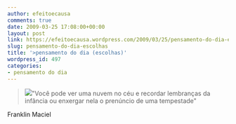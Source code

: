 ```yaml
---
author: efeitoecausa
comments: true
date: 2009-03-25 17:08:00+00:00
layout: post
link: https://efeitoecausa.wordpress.com/2009/03/25/pensamento-do-dia-escolhas/
slug: pensamento-do-dia-escolhas
title: '>pensamento do dia (escolhas)'
wordpress_id: 497
categories:
- pensamento do dia
---
```


>[![](http://efeitoecausa.files.wordpress.com/2009/03/escolhasnuvens.jpg?w=300)](http://efeitoecausa.files.wordpress.com/2009/03/escolhasnuvens.jpg)"Você pode ver uma nuvem no céu e recordar lembranças da infância ou enxergar nela o prenúncio de uma tempestade"  
  
Franklin Maciel  

